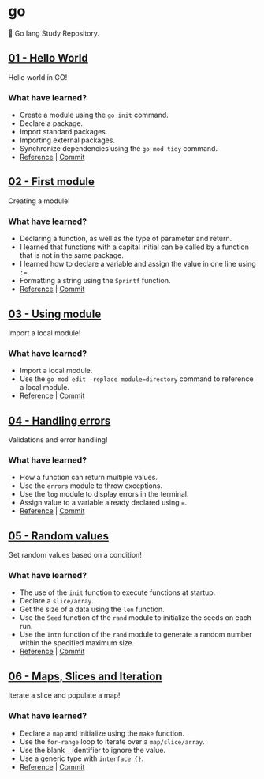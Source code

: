 # go

🐨 Go lang Study Repository.

## [01 - Hello World](https://github.com/koffelab/go/tree/main/hello)

Hello world in GO!

### What have learned?

- Create a module using the `go init` command.
- Declare a package.
- Import standard packages.
- Importing external packages.
- Synchronize dependencies using the `go mod tidy` command.
- [Reference](https://go.dev/doc/tutorial/getting-started) | [Commit](https://github.com/klaby/go/commit/812b96bf8aa4c0d41e88b5f6e05fee54cabf6431)

## [02 - First module](https://github.com/koffelab/go/tree/main/greetings)

Creating a module!

### What have learned?

- Declaring a function, as well as the type of parameter and return.
- I learned that functions with a capital initial can be called by a function that is not in the same package.
- I learned how to declare a variable and assign the value in one line using `:=`.
- Formatting a string using the `Sprintf` function.
- [Reference](https://go.dev/doc/tutorial/create-module) | [Commit](https://github.com/klaby/go/commit/751aab00017996da2366dbe6feb64b5e00dcb28b)

## [03 - Using module](https://github.com/koffelab/go/tree/main/hello-named)

Import a local module!

### What have learned?

- Import a local module.
- Use the `go mod edit -replace module=directory` command to reference a local module.
- [Reference](https://go.dev/doc/tutorial/call-module-code) | [Commit](https://github.com/klaby/go/commit/7c57b0b3a55113df24a4e1f457ef5730826dfdb4)

## [04 - Handling errors](https://github.com/koffelab/go/tree/main/hello-named)

Validations and error handling!

### What have learned?

- How a function can return multiple values.
- Use the `errors` module to throw exceptions.
- Use the `log` module to display errors in the terminal.
- Assign value to a variable already declared using `=`.
- [Reference](https://go.dev/doc/tutorial/handle-errors) | [Commit](https://github.com/klaby/go/commit/694badb1dd2c5f6adc0e0be4b7c1a9a3153eabbe)

## [05 - Random values](https://github.com/koffelab/go/tree/main/greetings)

Get random values based on a condition!

### What have learned?

- The use of the `init` function to execute functions at startup.
- Declare a `slice/array`.
- Get the size of a data using the `len` function.
- Use the `Seed` function of the `rand` module to initialize the seeds on each run.
- Use the `Intn` function of the `rand` module to generate a random number within the specified maximum size.
- [Reference](https://go.dev/doc/tutorial/random-greeting) | [Commit](https://github.com/klaby/go/commit/65fb916c7b962cac13a8e950569bbbb95b7399ab)

## [06 - Maps, Slices and Iteration](https://github.com/koffelab/go/tree/main/greetings)

Iterate a slice and populate a map!

### What have learned?

- Declare a `map` and initialize using the `make` function.
- Use the `for-range` loop to iterate over a `map/slice/array`.
- Use the blank `_` identifier to ignore the value.
- Use a generic type with `interface {}`.
- [Reference](https://go.dev/doc/tutorial/greetings-multiple-people) | [Commit](https://github.com/klaby/go/commit/f3bf16e24e5b44482764993a86cc2cb9954b61ea)
